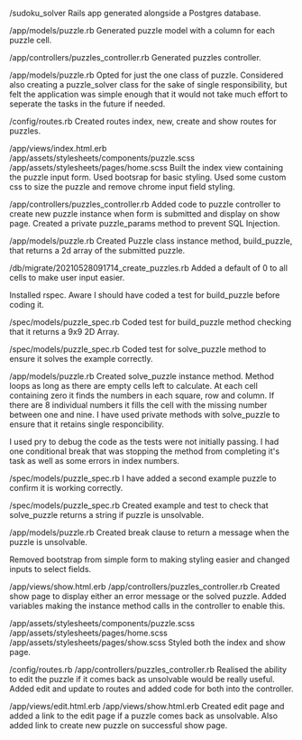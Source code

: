 /sudoku_solver
Rails app generated alongside a Postgres database.


/app/models/puzzle.rb
Generated puzzle model with a column for each puzzle cell.


/app/controllers/puzzles_controller.rb
Generated puzzles controller.


/app/models/puzzle.rb
Opted for just the one class of puzzle. Considered also creating a puzzle_solver class for the sake of single responsibility, but felt the application was simple enough that it would not take much effort to seperate the tasks in the future if needed.


/config/routes.rb
Created routes index, new, create and show routes for puzzles.


/app/views/index.html.erb
/app/assets/stylesheets/components/puzzle.scss
/app/assets/stylesheets/pages/home.scss
Built the index view containing the puzzle input form. Used bootsrap for basic styling. Used some custom css to size the puzzle and remove chrome input field styling.


/app/controllers/puzzles_controller.rb
Added code to puzzle controller to create new puzzle instance when form is submitted and display on show page. Created a private puzzle_params method to prevent SQL Injection.


/app/models/puzzle.rb
Created Puzzle class instance method, build_puzzle, that returns a 2d array of the submitted puzzle.


/db/migrate/20210528091714_create_puzzles.rb
Added a default of 0 to all cells to make user input easier.



Installed rspec. Aware I should have coded a test for build_puzzle before coding it.


/spec/models/puzzle_spec.rb
Coded test for build_puzzle method checking that it returns a 9x9 2D Array.


/spec/models/puzzle_spec.rb
Coded test for solve_puzzle method to ensure it solves the example correctly.


/app/models/puzzle.rb
Created solve_puzzle instance method. Method loops as long as there are empty cells left to calculate. At each cell containing zero it finds the numbers in each square, row and column. If there are 8 individual numbers it fills the cell with the missing number between one and nine.
I have used private methods with solve_puzzle to ensure that it retains single responcibility.


I used pry to debug the code as the tests were not initially passing. I had one conditional break that was stopping the method from completing it's task as well as some errors in index numbers.


/spec/models/puzzle_spec.rb
I have added a second example puzzle to confirm it is working correctly.


/spec/models/puzzle_spec.rb
Created example and test to check that solve_puzzle returns a string if puzzle is unsolvable.


/app/models/puzzle.rb
Created break clause to return a message when the puzzle is unsolvable.


Removed bootstrap from simple form to making styling easier and changed inputs to select fields.


/app/views/show.html.erb
/app/controllers/puzzles_controller.rb
Created show page to display either an error message or the solved puzzle. Added variables making the instance method calls in the controller to enable this.


/app/assets/stylesheets/components/puzzle.scss
/app/assets/stylesheets/pages/home.scss
/app/assets/stylesheets/pages/show.scss
Styled both the index and show page.


/config/routes.rb
/app/controllers/puzzles_controller.rb
Realised the ability to edit the puzzle if it comes back as unsolvable would be really useful. Added edit and update to routes and added code for both into the controller.

/app/views/edit.html.erb
/app/views/show.html.erb
Created edit page and added a link to the edit page if a puzzle comes back as unsolvable. Also added link to create new puzzle on successful show page.
